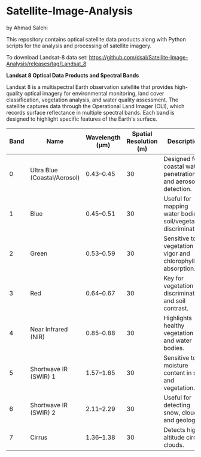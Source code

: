 # Satellite-Image-Analysis
by Ahmad Salehi

This repository contains optical satellite data products along with Python scripts for the analysis and processing of satellite imagery.

To download Landsat-8 data set: https://github.com/dsal/Satellite-Image-Analysis/releases/tag/Landsat_8

**Landsat 8 Optical Data Products and Spectral Bands**

Landsat 8 is a multispectral Earth observation satellite that provides high-quality optical imagery for environmental monitoring, land cover classification, vegetation analysis, and water quality assessment. The satellite captures data through the Operational Land Imager (OLI), which records surface reflectance in multiple spectral bands. Each band is designed to highlight specific features of the Earth's surface.


| Band | Name                         | Wavelength (µm) | Spatial Resolution (m) | Description                                                      |
| ---- | ---------------------------- | --------------- | ---------------------- | ---------------------------------------------------------------- |
| 0    | Ultra Blue (Coastal/Aerosol) | 0.43–0.45       | 30                     | Designed for coastal water penetration and aerosol detection.    |
| 1    | Blue                         | 0.45–0.51       | 30                     | Useful for mapping water bodies, soil/vegetation discrimination. |
| 2    | Green                        | 0.53–0.59       | 30                     | Sensitive to vegetation vigor and chlorophyll absorption.        |
| 3    | Red                          | 0.64–0.67       | 30                     | Key for vegetation discrimination and soil contrast.             |
| 4    | Near Infrared (NIR)          | 0.85–0.88       | 30                     | Highlights healthy vegetation and water bodies.                  |
| 5    | Shortwave IR (SWIR) 1        | 1.57–1.65       | 30                     | Sensitive to moisture content in soil and vegetation.            |
| 6    | Shortwave IR (SWIR) 2        | 2.11–2.29       | 30                     | Useful for detecting snow, clouds, and geology.                  |
| 7    | Cirrus                       | 1.36–1.38       | 30                     | Detects high-altitude cirrus clouds.                             |

